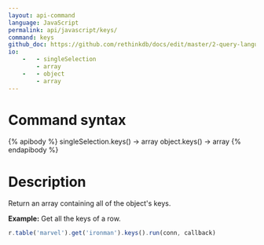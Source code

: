 ```yaml
---
layout: api-command 
language: JavaScript
permalink: api/javascript/keys/
command: keys
github_doc: https://github.com/rethinkdb/docs/edit/master/2-query-language/api/javascript/document-manipulation/keys.md
io:
    -   - singleSelection
        - array
    -   - object
        - array
---
```


# Command syntax #

{% apibody %}
singleSelection.keys() &rarr; array
object.keys() &rarr; array
{% endapibody %}

# Description #

Return an array containing all of the object's keys.

__Example:__ Get all the keys of a row.

```js
r.table('marvel').get('ironman').keys().run(conn, callback)
```



